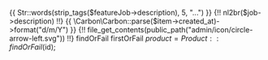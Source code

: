 {{ Str::words(strip_tags($featureJob->description), 5, "...") }}
{!! nl2br($job->description) !!}
{{ \Carbon\Carbon::parse($item->created_at)->format("d/m/Y") }}
{!! file_get_contents(public_path("admin/icon/circle-arrow-left.svg")) !!}
findOrFail
firstOrFail
$product = Product::findOrFail($id);
